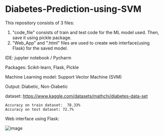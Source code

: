 # Diabetes-Prediction-using-SVM

This repository consists of 3 files:
1. "code_file" consists of train and test code for the ML model used. Then, save it using pickle package.
2. "Web_App" and ".html" files are used to create web interface(using Flask) for the saved model. 

IDE: jupyter notebook / Pycharm 

Packages: Scikit-learn, Flask, Pickle

Machine Learning model: Support Vector Machine (SVM)

Output: Diabetic, Non-Diabetic

dataset: https://www.kaggle.com/datasets/mathchi/diabetes-data-set

```
Accuracy on train dataset:  78.33%
Accuracy on test dataset: 72.7%
```


Web interface using Flask:

![image](https://github.com/user-attachments/assets/b810f994-30d7-4b77-9e10-2bd2c61f12fc)


